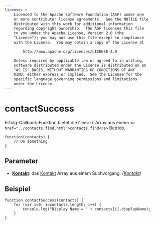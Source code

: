 ```yaml
---
license: >
    Licensed to the Apache Software Foundation (ASF) under one
    or more contributor license agreements.  See the NOTICE file
    distributed with this work for additional information
    regarding copyright ownership.  The ASF licenses this file
    to you under the Apache License, Version 2.0 (the
    "License"); you may not use this file except in compliance
    with the License.  You may obtain a copy of the License at

        http://www.apache.org/licenses/LICENSE-2.0

    Unless required by applicable law or agreed to in writing,
    software distributed under the License is distributed on an
    "AS IS" BASIS, WITHOUT WARRANTIES OR CONDITIONS OF ANY
    KIND, either express or implied.  See the License for the
    specific language governing permissions and limitations
    under the License.
---
```


# contactSuccess

Erfolg-Callback-Funktion bietet die `Contact` Array aus einem `<a href="../contacts.find.html">contacts.find</a>` Betrieb.

    function(contacts) {
        // Do something
    }
    

## Parameter

*   **<a href="../Contact/contact.html">Kontakt</a>**: das <a href="../Contact/contact.html">Kontakt</a> Array aus einem Suchvorgang. *(<a href="../Contact/contact.html">Kontakt</a>)*

## Beispiel

    function contactSuccess(contacts) {
        for (var i=0; i<contacts.length; i++) {
            console.log("Display Name = " + contacts[i].displayName);
        }
    }
